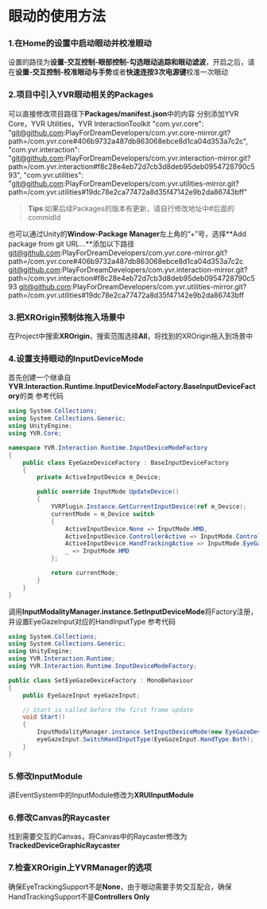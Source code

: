 # 眼动的使用方法

### 1.在Home的设置中启动眼动并校准眼动

设置的路径为**设置-交互控制-眼部控制-勾选眼动追踪和眼动滤波**，开启之后，请在**设置-交互控制-校准眼动与手势**或者**快速连按3次电源键**校准一次眼动

### 2.项目中引入YVR眼动相关的Packages
可以直接修改项目路径下**Packages/manifest.json**中的内容
分别添加YVR Core，YVR Utilities，YVR InteractionToolkit
"com.yvr.core": "git@github.com:PlayForDreamDevelopers/com.yvr.core-mirror.git?path=/com.yvr.core#406b9732a487db863068ebce8d1ca04d353a7c2c",
"com.yvr.interaction": "git@github.com:PlayForDreamDevelopers/com.yvr.interaction-mirror.git?path=/com.yvr.interaction#f8c28e4eb72d7cb3d8deb95deb0954728790c593",
"com.yvr.utilities": "git@github.com:PlayForDreamDevelopers/com.yvr.utilities-mirror.git?path=/com.yvr.utilities#19dc78e2ca77472a8d35f47142e9b2da86743bff"
> **Tips**:如果后续Packages的版本有更新，请自行修改地址中#后面的commidId

也可以通过Unity的**Window-Package Manager**左上角的“+”号，选择**Add package from git URL...**添加以下路径
git@github.com:PlayForDreamDevelopers/com.yvr.core-mirror.git?path=/com.yvr.core#406b9732a487db863068ebce8d1ca04d353a7c2c
git@github.com:PlayForDreamDevelopers/com.yvr.interaction-mirror.git?path=/com.yvr.interaction#f8c28e4eb72d7cb3d8deb95deb0954728790c593
git@github.com:PlayForDreamDevelopers/com.yvr.utilities-mirror.git?path=/com.yvr.utilities#19dc78e2ca77472a8d35f47142e9b2da86743bff

### 3.把XROrigin预制体拖入场景中
在Project中搜索**XROrigin**，搜索范围选择**All**，将找到的XROrigin拖入到场景中

### 4.设置支持眼动的InputDeviceMode
首先创建一个继承自**YVR.Interaction.Runtime.InputDeviceModeFactory.BaseInputDeviceFactory**的类
参考代码
```C#
using System.Collections;
using System.Collections.Generic;
using UnityEngine;
using YVR.Core;

namespace YVR.Interaction.Runtime.InputDeviceModeFactory
{
    public class EyeGazeDeviceFactory : BaseInputDeviceFactory
    {
        private ActiveInputDevice m_Device;

        public override InputMode UpdateDevice()
        {
            YVRPlugin.Instance.GetCurrentInputDevice(ref m_Device);
            currentMode = m_Device switch
            {
                ActiveInputDevice.None => InputMode.HMD,
                ActiveInputDevice.ControllerActive => InputMode.Controller,
                ActiveInputDevice.HandTrackingActive => InputMode.EyeGaze,
                _ => InputMode.HMD
            };

            return currentMode;
        }
    }
}
```
调用**InputModalityManager.instance.SetInputDeviceMode**将Factory注册，并设置EyeGazeInput对应的HandInputType
参考代码
```C#
using System.Collections;
using System.Collections.Generic;
using UnityEngine;
using YVR.Interaction.Runtime;
using YVR.Interaction.Runtime.InputDeviceModeFactory;

public class SetEyeGazeDeviceFactory : MonoBehaviour
{
    public EyeGazeInput eyeGazeInput;

    // Start is called before the first frame update
    void Start()
    {
        InputModalityManager.instance.SetInputDeviceMode(new EyeGazeDeviceFactory());
        eyeGazeInput.SwitchHandInputType(EyeGazeInput.HandType.Both);
    }
}
```

### 5.修改InputModule
讲EventSystem中的InputModule修改为**XRUIInputModule**

### 6.修改Canvas的Raycaster
找到需要交互的Canvas，将Canvas中的Raycaster修改为**TrackedDeviceGraphicRaycaster**

### 7.检查XROrigin上YVRManager的选项
确保EyeTrackingSupport不是**None**，由于眼动需要手势交互配合，确保HandTrackingSupport不是**Controllers Only**